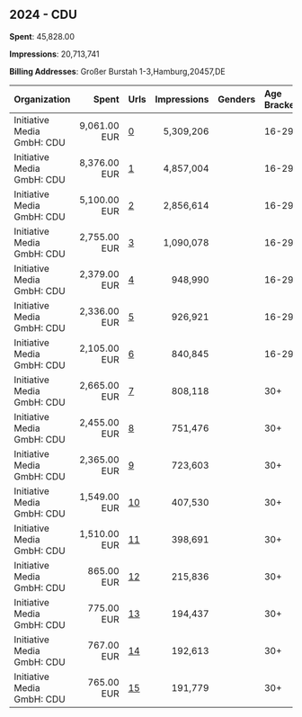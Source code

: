 ## 2024 - CDU 
**Spent**: 45,828.00

**Impressions**: 20,713,741

**Billing Addresses**: Großer Burstah 1-3,Hamburg,20457,DE

|Organization|Spent|Urls|Impressions|Genders|Age Brackets|Country Codes|
|:---|---:|:---|---:|:---|:---|:---|
|Initiative Media GmbH: CDU|9,061.00 EUR|[0](https://www.snap.com/political-ads/asset/8e13c94a125e512363a953a0a8859dba21a21b6e27990d984b09d139e352fba9?mediaType=mp4)|5,309,206||16-29||
|Initiative Media GmbH: CDU|8,376.00 EUR|[1](https://www.snap.com/political-ads/asset/85e3bfb368838fa106dc974ddb26a4030cd5e710b2fc8f176da82987c47bbc37?mediaType=mp4)|4,857,004||16-29||
|Initiative Media GmbH: CDU|5,100.00 EUR|[2](https://www.snap.com/political-ads/asset/2f39d0baeeec80859f48c0f68acc5b288cb3bbd59496f03a8fae060963869178?mediaType=mp4)|2,856,614||16-29||
|Initiative Media GmbH: CDU|2,755.00 EUR|[3](https://www.snap.com/political-ads/asset/8e1103af41072a13b1dd19e36e3f121264efc6f6869f5e95b3523dcb89d726ee?mediaType=jpg)|1,090,078||16-29||
|Initiative Media GmbH: CDU|2,379.00 EUR|[4](https://www.snap.com/political-ads/asset/46e0d3f49a41b9f79a6b25d745a4a7ce02d6e01327ceeb0b7c5c6a5e2f6643ed?mediaType=jpg)|948,990||16-29||
|Initiative Media GmbH: CDU|2,336.00 EUR|[5](https://www.snap.com/political-ads/asset/e4f9874b213e0a121f184ab29d55ab7f5af8d26254d461ab6c10bec30ec836bc?mediaType=jpg)|926,921||16-29||
|Initiative Media GmbH: CDU|2,105.00 EUR|[6](https://www.snap.com/political-ads/asset/9d1f92fd6702367a26e3cd65de6b3dbbe6cf0a45c02b9569cd5eff88fb17fdaf?mediaType=jpg)|840,845||16-29||
|Initiative Media GmbH: CDU|2,665.00 EUR|[7](https://www.snap.com/political-ads/asset/b74e856a5c551d4f4760621355352df1723b2910ee25eeac07c06968e8be8f53?mediaType=mp4)|808,118||30+||
|Initiative Media GmbH: CDU|2,455.00 EUR|[8](https://www.snap.com/political-ads/asset/a54b6810b0b502b209312518092ced6ce61234e9d8c8dc982011c9703017330a?mediaType=mp4)|751,476||30+||
|Initiative Media GmbH: CDU|2,365.00 EUR|[9](https://www.snap.com/political-ads/asset/43cd130a8b9dbc8e973ccfd0f3cd11c50d6c414fc088c09bd72b678a0956edf8?mediaType=mp4)|723,603||30+||
|Initiative Media GmbH: CDU|1,549.00 EUR|[10](https://www.snap.com/political-ads/asset/f313edb02b96a6161297677cb50f4c75c47d57e3c6297f9606da0bd33c2768da?mediaType=mp4)|407,530||30+||
|Initiative Media GmbH: CDU|1,510.00 EUR|[11](https://www.snap.com/political-ads/asset/3f9a6713cf3b278c7a3b3abe1738ff313eb349214d68b6380270c5055af2f2fb?mediaType=mp4)|398,691||30+||
|Initiative Media GmbH: CDU|865.00 EUR|[12](https://www.snap.com/political-ads/asset/e4f9874b213e0a121f184ab29d55ab7f5af8d26254d461ab6c10bec30ec836bc?mediaType=jpg)|215,836||30+||
|Initiative Media GmbH: CDU|775.00 EUR|[13](https://www.snap.com/political-ads/asset/bacbc1bcd6ebf686bb856c36211fe308025c702be6b706a0205dab217b65ebe7?mediaType=jpg)|194,437||30+||
|Initiative Media GmbH: CDU|767.00 EUR|[14](https://www.snap.com/political-ads/asset/9d1f92fd6702367a26e3cd65de6b3dbbe6cf0a45c02b9569cd5eff88fb17fdaf?mediaType=jpg)|192,613||30+||
|Initiative Media GmbH: CDU|765.00 EUR|[15](https://www.snap.com/political-ads/asset/46e0d3f49a41b9f79a6b25d745a4a7ce02d6e01327ceeb0b7c5c6a5e2f6643ed?mediaType=jpg)|191,779||30+||

